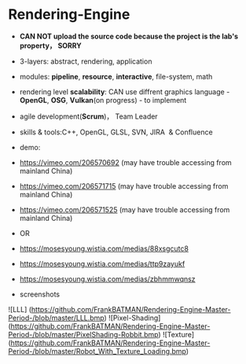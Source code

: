 # Rendering-Engine

* **CAN NOT upload the source code because the project is the lab's property， SORRY**

* 3-layers: abstract, rendering, application
* modules: **pipeline**, **resource**, **interactive**, file-system, math
* rendering level **scalability**: CAN use diffrent graphics language - **OpenGL**, **OSG**, **Vulkan**(on progress) - to implement
* agile development(**Scrum**)， Team Leader

* skills & tools:C++, OpenGL, GLSL, SVN, JIRA  & Confluence

* demo:
 * <https://vimeo.com/206570692> (may have trouble accessing from mainland China)
 * <https://vimeo.com/206571715> (may have trouble accessing from mainland China)
 * <https://vimeo.com/206571525> (may have trouble accessing from mainland China)
 * OR
 * https://mosesyoung.wistia.com/medias/88xsgcutc8
 * https://mosesyoung.wistia.com/medias/ttp9zayukf
 * https://mosesyoung.wistia.com/medias/zbhmmwqnsz
* screenshots

![LLL] (https://github.com/FrankBATMAN/Rendering-Engine-Master-Period-/blob/master/LLL.bmp)
![Pixel-Shading] (https://github.com/FrankBATMAN/Rendering-Engine-Master-Period-/blob/master/PixelShading-Robbit.bmp)
![Texture] (https://github.com/FrankBATMAN/Rendering-Engine-Master-Period-/blob/master/Robot_With_Texture_Loading.bmp)
